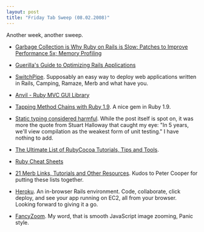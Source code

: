 ```yaml
---
layout: post
title: "Friday Tab Sweep (08.02.2008)"
---
```

Another week, another sweep.

 * [Garbage Collection is Why Ruby on Rails is Slow: Patches to Improve Performance 5x; Memory Profiling](http://blog.pluron.com/2008/01/ruby-on-rails-i.html)

 * [Guerilla's Guide to Optimizing Rails Applications](http://blog.pluron.com/2008/01/guerrillas-way.html)

 * [SwitchPipe](http://switchpipe.org/). Supposably an easy way to deploy web applications written in Rails, Camping, Ramaze, Merb and what have you.

 * [Anvil - Ruby MVC GUI Library](http://www.infoq.com/news/2008/02/anvil-interview)

 * [Tapping Method Chains with Ruby 1.9](http://www.infoq.com/news/2008/02/tap-method-ruby19). A nice gem in Ruby 1.9.

 * [Static typing considered harmful](http://blog.jayfields.com/2008/02/static-typing-considered-harmful.html). While the post itself is spot on, it was more the quote from Stuart Halloway that caught my eye: "In 5 years, we'll view compilation as the weakest form of unit testing." I have nothing to add.

 * [The Ultimate List of RubyCocoa Tutorials, Tips and Tools](http://www.rubyinside.com/the-ultimate-list-of-rubycocoa-tutorials-tips-and-tools-728.html).

 * [Ruby Cheat Sheets](http://www.rubyinside.com/ruby-cheat-sheet-734.html)

 * [21 Merb Links, Tutorials and Other Resources](http://www.rubyinside.com/merb-tutorials-and-resources-716.html). Kudos to Peter Cooper for putting these lists together.

 * [Heroku](http://heroku.com/). An in-browser Rails environment. Code, collaborate, click deploy, and see your app running on EC2, all from your browser. Looking forward to giving it a go.

 * [FancyZoom](http://www.cabel.name/2008/02/fancyzoom-10.html). My word, that is smooth JavaScript image zooming, Panic style.